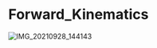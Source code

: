 # Forward_Kinematics

![IMG_20210928_144143](https://user-images.githubusercontent.com/35029771/135193619-bec985fe-3556-4900-bb81-6c7f208fcb64.jpg)
